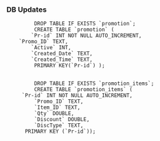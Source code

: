 ### DB Updates

             DROP TABLE IF EXISTS `promotion`;
             CREATE TABLE `promotion` (
            `Pr-id` INT NOT NULL AUTO_INCREMENT,
	    `Promo_ID` TEXT,
            `Active` INT,
            `Created_Date` TEXT,
            `Created_Time` TEXT,
             PRIMARY KEY(`Pr-id`) );

 
             DROP TABLE IF EXISTS `promotion_items`;
             CREATE TABLE `promotion_items` (
	     `Pr-id` INT NOT NULL AUTO_INCREMENT,
             `Promo_ID` TEXT,
             `Item_ID` TEXT,
             `Qty` DOUBLE,
             `Discount` DOUBLE,
             `DiscType` TEXT,
	      PRIMARY KEY (`Pr-id`));

